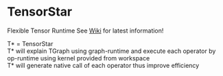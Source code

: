 # TensorStar
Flexible Tensor Runtime
See [Wiki](https://github.com/wenxcs/note.md/tree/main/tensorstar) for latest information!

T* = TensorStar   
T* will explain TGraph using graph-runtime and execute each operator by op-runtime using kernel provided from workspace   
T* will generate native call of each operator thus improve efficiency
